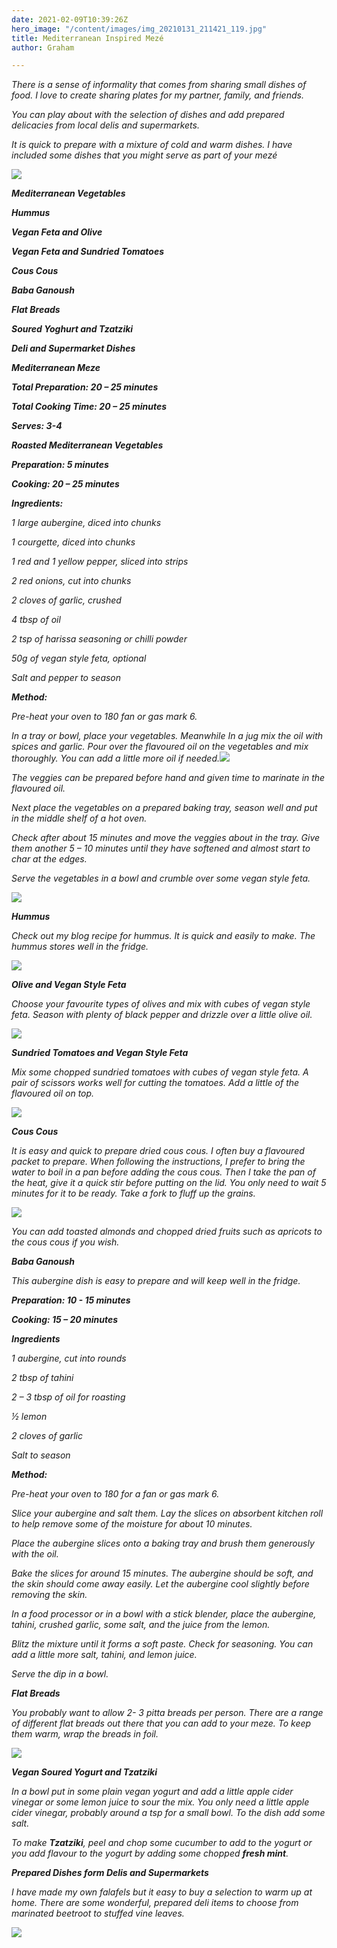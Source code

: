 ```yaml
---
date: 2021-02-09T10:39:26Z
hero_image: "/content/images/img_20210131_211421_119.jpg"
title: Mediterranean Inspired Mezé
author: Graham

---
```

_There is a sense of informality that comes from sharing small dishes of food. I love to create sharing plates for my partner, family, and friends._

_You can play about with the selection of dishes and add prepared delicacies from local delis and supermarkets._

_It is quick to prepare with a mixture of cold and warm dishes. I have included some dishes that you might serve as part of your mezé_

![](/content/images/img_20210131_192455.jpg)

**_Mediterranean Vegetables_**

**_Hummus_**

**_Vegan Feta and Olive_**

**_Vegan Feta and Sundried Tomatoes_**

**_Cous Cous_**

**_Baba Ganoush_**

**_Flat Breads_**

**_Soured Yoghurt and Tzatziki_**

**_Deli and Supermarket Dishes_**

**_Mediterranean Meze_**

**_Total Preparation: 20 – 25 minutes_**

**_Total Cooking Time: 20 – 25 minutes_**

**_Serves: 3-4_**

**_Roasted Mediterranean Vegetables_**

**_Preparation: 5 minutes_**

**_Cooking: 20 – 25 minutes_**

**_Ingredients:_**

_1 large aubergine, diced into chunks_

_1 courgette, diced into chunks_

_1 red and 1 yellow pepper, sliced into strips_

_2 red onions, cut into chunks_

_2 cloves of garlic, crushed_

_4 tbsp of oil_

_2 tsp of harissa seasoning or chilli powder_

_50g of vegan style feta, optional_

_Salt and pepper to season_

**_Method:_**

_Pre-heat your oven to 180 fan or gas mark 6._

_In a tray or bowl, place your vegetables. Meanwhile In a jug mix the oil with spices and garlic. Pour over the flavoured oil on the vegetables and mix thoroughly. You can add a little more oil if needed.![](/content/images/img_20210131_193347.jpg)_

_The veggies can be prepared before hand and given time to marinate in the flavoured oil._

_Next place the vegetables on a prepared baking tray, season well and put in the middle shelf of a hot oven._

_Check after about 15 minutes and move the veggies about in the tray. Give them another 5 – 10 minutes until they have softened and almost start to char at the edges._

_Serve the vegetables in a bowl and crumble over some vegan style feta._

![](/content/images/img_20210209_104820.jpg)

**_Hummus_**

_Check out my blog recipe for hummus. It is quick and easily to make. The hummus stores well in the fridge._

![](/content/images/img_20210131_194948.jpg)

**_Olive and Vegan Style Feta_**

_Choose your favourite types of olives and mix with cubes of vegan style feta. Season with plenty of black pepper and drizzle over a little olive oil._

![](/content/images/img_20210209_105007.jpg)

**_Sundried Tomatoes and Vegan Style Feta_**

_Mix some chopped sundried tomatoes with cubes of vegan style feta. A pair of scissors works well for cutting the tomatoes. Add a little of the flavoured oil on top._

![](/content/images/img_20210209_104916.jpg)

**_Cous Cous_**

_It is easy and quick to prepare dried cous cous. I often buy a flavoured packet to prepare. When following the instructions, I prefer to bring the water to boil in a pan before adding the cous cous. Then I take the pan of the heat, give it a quick stir before putting on the lid. You only need to wait 5 minutes for it to be ready. Take a fork to fluff up the grains._

![](/content/images/img_20210209_105119.jpg)

_You can add toasted almonds and chopped dried fruits such as apricots to the cous cous if you wish._

**_Baba Ganoush_**

_This aubergine dish is easy to prepare and will keep well in the fridge._

**_Preparation: 10 - 15 minutes_**

**_Cooking: 15 – 20 minutes_**

**_Ingredients_**

_1 aubergine, cut into rounds_

_2 tbsp of tahini_

_2 – 3 tbsp of oil for roasting_

_½ lemon_

_2 cloves of garlic_

_Salt to season_

**_Method:_**

_Pre-heat your oven to 180 for a fan or gas mark 6._

_Slice your aubergine and salt them. Lay the slices on absorbent kitchen roll to help remove some of the moisture for about 10 minutes._

_Place the aubergine slices onto a baking tray and brush them generously with the oil._

_Bake the slices for around 15 minutes. The aubergine should be soft, and the skin should come away easily. Let the aubergine cool slightly before removing the skin._

_In a food processor or in a bowl with a stick blender, place the aubergine, tahini, crushed garlic, some salt, and the juice from the lemon._

_Blitz the mixture until it forms a soft paste. Check for seasoning. You can add a little more salt, tahini, and lemon juice._

_Serve the dip in a bowl._

**_Flat Breads_**

_You probably want to allow 2- 3 pitta breads per person. There are a range of different flat breads out there that you can add to your meze. To keep them warm, wrap the breads in foil._

![](/content/images/img_20210209_105042.jpg)

**_Vegan Soured Yogurt and Tzatziki_**

_In a bowl put in some plain vegan yogurt and add a little apple cider vinegar or some lemon juice to sour the mix. You only need a little apple cider vinegar, probably around a tsp for a small bowl. To the dish add some salt._

_To make **Tzatziki**, peel and chop some cucumber to add to the yogurt or you add flavour to the yogurt by adding some chopped **fresh mint**._

**_Prepared Dishes form Delis and Supermarkets_**

_I have made my own falafels but it easy to buy a selection to warm up at home. There are some wonderful, prepared deli items to choose from marinated beetroot to stuffed vine leaves._

![](/content/images/img_20210131_211421_120.jpg)